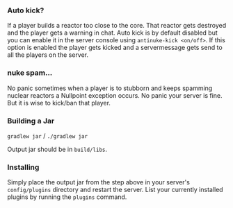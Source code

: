 ### Auto kick?
If a player builds a reactor too close to the core. That reactor gets destroyed and the player gets a warning in chat. 
Auto kick is by default disabled but you can enable it in the server console using `antinuke-kick <on/off>`.
If this option is enabled the player gets kicked and a servermessage gets send to all the players on the server.

### nuke spam...
No panic sometimes when a player is to stubborn and keeps spamming nuclear reactors a Nullpoint exception occurs. No panic your server is fine.  
But it is wise to kick/ban that player.

### Building a Jar 

`gradlew jar` / `./gradlew jar`

Output jar should be in `build/libs`.


### Installing

Simply place the output jar from the step above in your server's `config/plugins` directory and restart the server.
List your currently installed plugins by running the `plugins` command.
